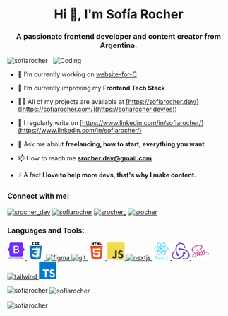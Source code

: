 <h1 align="center">Hi 👋, I'm Sofía Rocher</h1>
<h3 align="center">A passionate frontend developer and content creator from Argentina.</h3>
<img align="right" alt="Coding" width="400" src="https://i.pinimg.com/originals/f0/f0/d9/f0f0d932d6e39c7af5aa305cbd8da735.gif">

<p align="left"> <img src="https://komarev.com/ghpvc/?username=sofiarocher&label=Profile%20views&color=0e75b6&style=flat" alt="sofiarocher" /> </p>

- 🔭 I’m currently working on [website-for-C](https://github.com/sofiarocher/website-for-C)

- 🌱 I’m currently improving my **Frontend Tech Stack**

- 👨‍💻 All of my projects are available at [https://sofiarocher.dev/]([https://sofiarocher.com/](https://sofiarocher.dev/es))

- 📝 I regularly write on [https://www.linkedin.com/in/sofiarocher/](https://www.linkedin.com/in/sofiarocher/)

- 💬 Ask me about **freelancing, how to start, everything you want**

- 📫 How to reach me **srocher.dev@gmail.com**

- ⚡ A fact **I love to help more devs, that's why I make content.**

<h3 align="left">Connect with me:</h3>
<p align="left">
<a href="https://twitter.com/srocher_dev" target="_blank"><img align="center" src="https://raw.githubusercontent.com/rahuldkjain/github-profile-readme-generator/master/src/images/icons/Social/twitter.svg" alt="srocher_dev" height="30" width="40" /></a>
<a href="https://linkedin.com/in/sofiarocher" target="_blank"><img align="center" src="https://raw.githubusercontent.com/rahuldkjain/github-profile-readme-generator/master/src/images/icons/Social/linked-in-alt.svg" alt="sofiarocher" height="30" width="40" /></a>
<a href="https://instagram.com/srocher_" target="_blank"><img align="center" src="https://raw.githubusercontent.com/rahuldkjain/github-profile-readme-generator/master/src/images/icons/Social/instagram.svg" alt="srocher_" height="30" width="40" /></a>
<a href="https://www.youtube.com/channel/UCBSOvpxyqLs2s3Rq7PKd_Sg" target="_blank"><img align="center" src="https://raw.githubusercontent.com/rahuldkjain/github-profile-readme-generator/master/src/images/icons/Social/youtube.svg" alt="srocher" height="30" width="40" /></a>
</p>

<h3 align="left">Languages and Tools:</h3>
<p align="left"> <a href="https://getbootstrap.com" target="_blank" rel="noreferrer"> <img src="https://raw.githubusercontent.com/devicons/devicon/master/icons/bootstrap/bootstrap-plain-wordmark.svg" alt="bootstrap" width="40" height="40"/> </a> <a href="https://www.w3schools.com/css/" target="_blank" rel="noreferrer"> <img src="https://raw.githubusercontent.com/devicons/devicon/master/icons/css3/css3-original-wordmark.svg" alt="css3" width="40" height="40"/> </a> <a href="https://www.figma.com/" target="_blank" rel="noreferrer"> <img src="https://www.vectorlogo.zone/logos/figma/figma-icon.svg" alt="figma" width="40" height="40"/> </a> <a href="https://git-scm.com/" target="_blank" rel="noreferrer"> <img src="https://www.vectorlogo.zone/logos/git-scm/git-scm-icon.svg" alt="git" width="40" height="40"/> </a> <a href="https://www.w3.org/html/" target="_blank" rel="noreferrer"> <img src="https://raw.githubusercontent.com/devicons/devicon/master/icons/html5/html5-original-wordmark.svg" alt="html5" width="40" height="40"/> </a> <a href="https://developer.mozilla.org/en-US/docs/Web/JavaScript" target="_blank" rel="noreferrer"> <img src="https://raw.githubusercontent.com/devicons/devicon/master/icons/javascript/javascript-original.svg" alt="javascript" width="40" height="40"/> </a> <a href="https://nextjs.org/" target="_blank" rel="noreferrer"> <img src="https://cdn.worldvectorlogo.com/logos/nextjs-2.svg" alt="nextjs" width="40" height="40"/> </a> <a href="https://reactjs.org/" target="_blank" rel="noreferrer"> <img src="https://raw.githubusercontent.com/devicons/devicon/master/icons/react/react-original-wordmark.svg" alt="react" width="40" height="40"/> </a> <a href="https://redux.js.org" target="_blank" rel="noreferrer"> <img src="https://raw.githubusercontent.com/devicons/devicon/master/icons/redux/redux-original.svg" alt="redux" width="40" height="40"/> </a> <a href="https://sass-lang.com" target="_blank" rel="noreferrer"> <img src="https://raw.githubusercontent.com/devicons/devicon/master/icons/sass/sass-original.svg" alt="sass" width="40" height="40"/> </a> <a href="https://tailwindcss.com/" target="_blank" rel="noreferrer"> <img src="https://www.vectorlogo.zone/logos/tailwindcss/tailwindcss-icon.svg" alt="tailwind" width="40" height="40"/> </a> <a href="https://www.typescriptlang.org/" target="_blank" rel="noreferrer"> <img src="https://raw.githubusercontent.com/devicons/devicon/master/icons/typescript/typescript-original.svg" alt="typescript" width="40" height="40"/> </a> </p>

<p><img align="left" src="https://github-readme-stats.vercel.app/api/top-langs?username=sofiarocher&show_icons=true&locale=en&layout=compact" alt="sofiarocher" /></p>

<p>&nbsp;<img align="center" src="https://github-readme-stats.vercel.app/api?username=sofiarocher&show_icons=true&locale=en" alt="sofiarocher" /></p>

<p><img align="center" src="https://github-readme-streak-stats.herokuapp.com/?user=sofiarocher&" alt="sofiarocher" /></p>
